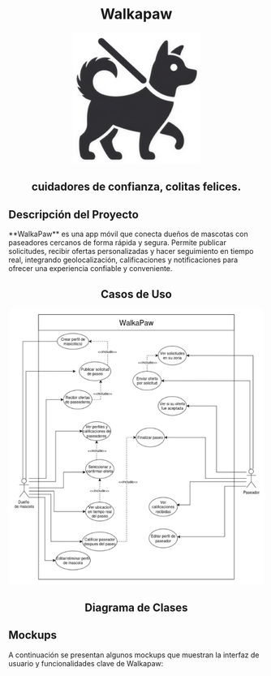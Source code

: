 <div align="center">
  <h1>Walkapaw</h1>
  <img src="https://github.com/javigk01/Walkapaw/blob/main/WalkapawLogo.png?raw=true" alt="image" heiht="250px" width="250px">
  <h2>cuidadores de confianza, colitas felices.</h2>
</div>

<h2>Descripción del Proyecto</h2>

<p>**WalkaPaw** es una app móvil que conecta dueños de mascotas con paseadores cercanos de forma rápida y
segura. Permite publicar solicitudes, recibir ofertas personalizadas y hacer seguimiento en tiempo real,
integrando geolocalización, calificaciones y notificaciones para ofrecer una experiencia confiable y conveniente.</p>

<div align="center">
  <h2>Casos de Uso</h2>
  <img src="https://github.com/javigk01/Walkapaw/blob/main/DiagramaCasosDeUso.png?raw=true" alt="image">
</div>

<div align="center">
<h2>Diagrama de Clases</h2>
</div>

<h2>Mockups</h2>
<p>A continuación se presentan algunos mockups que muestran la interfaz de usuario y funcionalidades clave de Walkapaw:</p>

